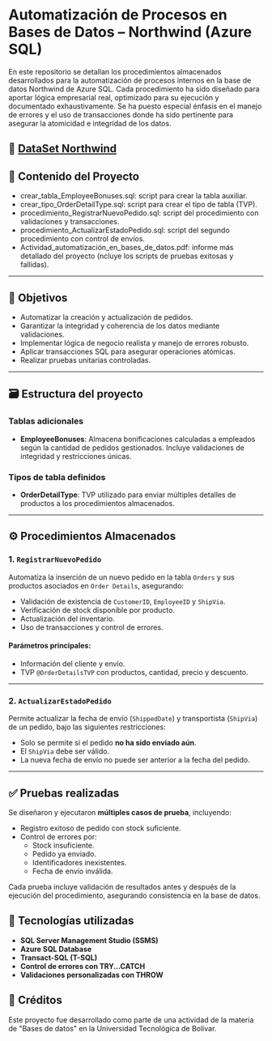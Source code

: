 # Automatización de Procesos en Bases de Datos – Northwind (Azure SQL)

En este repositorio se detallan los procedimientos almacenados desarrollados para la automatización de procesos internos en la base de datos Northwind de Azure SQL. Cada procedimiento ha sido diseñado para aportar lógica empresarial real, optimizado para su ejecución y documentado exhaustivamente. Se ha puesto especial énfasis en el manejo de errores y el uso de transacciones donde ha sido pertinente para asegurar la atomicidad e integridad de los datos.

🔗 [DataSet Northwind](https://learn.microsoft.com/es-es/dotnet/framework/data/adonet/sql/linq/downloading-sample-databases#get-the-northwind-sample-database-for-sql-server)
---

## 📁 Contenido del Proyecto
- crear_tabla_EmployeeBonuses.sql: script para crear la tabla auxiliar.
- crear_tipo_OrderDetailType.sql: script para crear el tipo de tabla (TVP).
- procedimiento_RegistrarNuevoPedido.sql: script del procedimiento con validaciones y transacciones.
- procedimiento_ActualizarEstadoPedido.sql: script del segundo procedimiento con control de envíos.
- Actividad_automatización_en_bases_de_datos.pdf: informe más detallado del proyecto (ncluye los scripts de pruebas exitosas y fallidas).

---

## 📌 Objetivos

- Automatizar la creación y actualización de pedidos.
- Garantizar la integridad y coherencia de los datos mediante validaciones.
- Implementar lógica de negocio realista y manejo de errores robusto.
- Aplicar transacciones SQL para asegurar operaciones atómicas.
- Realizar pruebas unitarias controladas.

---

## 🗃️ Estructura del proyecto

### Tablas adicionales

- **EmployeeBonuses**: Almacena bonificaciones calculadas a empleados según la cantidad de pedidos gestionados. Incluye validaciones de integridad y restricciones únicas.

### Tipos de tabla definidos

- **OrderDetailType**: TVP utilizado para enviar múltiples detalles de productos a los procedimientos almacenados.

---

## ⚙️ Procedimientos Almacenados

### 1. `RegistrarNuevoPedido`

Automatiza la inserción de un nuevo pedido en la tabla `Orders` y sus productos asociados en `Order Details`, asegurando:
- Validación de existencia de `CustomerID`, `EmployeeID` y `ShipVia`.
- Verificación de stock disponible por producto.
- Actualización del inventario.
- Uso de transacciones y control de errores.

#### Parámetros principales:
- Información del cliente y envío.
- TVP `@OrderDetailsTVP` con productos, cantidad, precio y descuento.

---

### 2. `ActualizarEstadoPedido`

Permite actualizar la fecha de envío (`ShippedDate`) y transportista (`ShipVia`) de un pedido, bajo las siguientes restricciones:
- Solo se permite si el pedido **no ha sido enviado aún**.
- El `ShipVia` debe ser válido.
- La nueva fecha de envío no puede ser anterior a la fecha del pedido.

---

## ✅ Pruebas realizadas

Se diseñaron y ejecutaron **múltiples casos de prueba**, incluyendo:
- Registro exitoso de pedido con stock suficiente.
- Control de errores por:
  - Stock insuficiente.
  - Pedido ya enviado.
  - Identificadores inexistentes.
  - Fecha de envío inválida.

Cada prueba incluye validación de resultados antes y después de la ejecución del procedimiento, asegurando consistencia en la base de datos.

## 🧰 Tecnologías utilizadas

- **SQL Server Management Studio (SSMS)**
- **Azure SQL Database**
- **Transact-SQL (T-SQL)**
- **Control de errores con TRY...CATCH**
- **Validaciones personalizadas con THROW**
  
## 📌 Créditos

Este proyecto fue desarrollado como parte de una actividad de la materia de "Bases de datos" en la Universidad Tecnológica de Bolivar.



